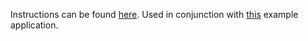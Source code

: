 Instructions can be found [here](https://devops-lecture.as-code.link/tutorials/define-and-run-pipeline#solution).
Used in conjunction with [this](https://gitlab.bht-berlin.de/fb6-wp11-devops/webservice) example application.
